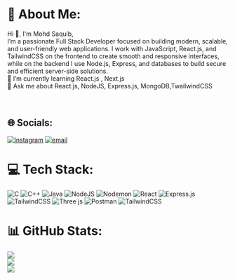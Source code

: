 # 💫 About Me:
Hi 👋, I'm Mohd Saquib,<br>I’m a passionate Full Stack Developer focused on building modern, scalable, and user-friendly web applications. I work with JavaScript, React.js, and TailwindCSS on the frontend to create smooth and responsive interfaces, while on the backend I use Node.js, Express, and databases to build secure and efficient server-side solutions.<br>🌱 I’m currently learning React.js , Next.js<br>💬 Ask me about React.js, NodeJS, Express.js, MongoDB,TwailwindCSS<br><br><br>


## 🌐 Socials:
 [![Instagram](https://img.shields.io/badge/Instagram-%23E4405F.svg?logo=Instagram&logoColor=white)](https://instagram.com/saquibansarit_) [![email](https://img.shields.io/badge/Email-D14836?logo=gmail&logoColor=white)](mailto:saquibansarit09@gmail.com) 

# 💻 Tech Stack:
![C](https://img.shields.io/badge/c-%2300599C.svg?style=for-the-badge&logo=c&logoColor=white) ![C++](https://img.shields.io/badge/c++-%2300599C.svg?style=for-the-badge&logo=c%2B%2B&logoColor=white) ![Java](https://img.shields.io/badge/java-%23ED8B00.svg?style=for-the-badge&logo=openjdk&logoColor=white) ![NodeJS](https://img.shields.io/badge/node.js-6DA55F?style=for-the-badge&logo=node.js&logoColor=white) ![Nodemon](https://img.shields.io/badge/NODEMON-%23323330.svg?style=for-the-badge&logo=nodemon&logoColor=%BBDEAD) ![React](https://img.shields.io/badge/react-%2320232a.svg?style=for-the-badge&logo=react&logoColor=%2361DAFB) ![Express.js](https://img.shields.io/badge/express.js-%23404d59.svg?style=for-the-badge&logo=express&logoColor=%2361DAFB) ![TailwindCSS](https://img.shields.io/badge/tailwindcss-%2338B2AC.svg?style=for-the-badge&logo=tailwind-css&logoColor=white) ![Three js](https://img.shields.io/badge/threejs-black?style=for-the-badge&logo=three.js&logoColor=white) ![Postman](https://img.shields.io/badge/Postman-FF6C37?style=for-the-badge&logo=postman&logoColor=white) ![TailwindCSS](https://img.shields.io/badge/tailwindcss-%2338B2AC.svg?style=for-the-badge&logo=tailwind-css&logoColor=white)
# 📊 GitHub Stats:
![](https://github-readme-stats.vercel.app/api?username=mohd-saquib93&theme=dark&hide_border=false&include_all_commits=false&count_private=false)<br/>
![](https://nirzak-streak-stats.vercel.app/?user=mohd-saquib93&theme=dark&hide_border=false)<br/>
![](https://github-readme-stats.vercel.app/api/top-langs/?username=mohd-saquib93&theme=dark&hide_border=false&include_all_commits=false&count_private=false&layout=compact)



<!-- Proudly created with GPRM ( https://gprm.itsvg.in ) -->
